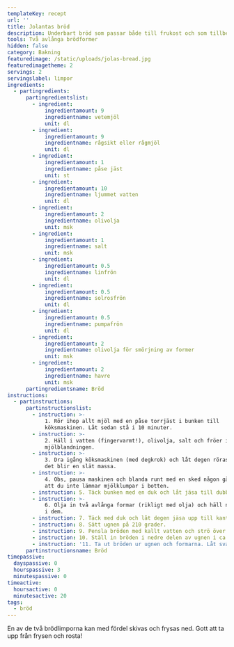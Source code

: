 ```yaml
---
templateKey: recept
url: ''
title: Jolantas bröd
description: Underbart bröd som passar både till frukost och som tillbehör till maten
tools: Två avlånga brödformer
hidden: false
category: Bakning
featuredimage: /static/uploads/jolas-bread.jpg
featuredimagetheme: 2
servings: 2
servingslabel: limpor
ingredients:
  - partingredients:
      partingredientslist:
        - ingredient:
            ingredientamount: 9
            ingredientname: vetemjöl
            unit: dl
        - ingredient:
            ingredientamount: 9
            ingredientname: rågsikt eller rågmjöl
            unit: dl
        - ingredient:
            ingredientamount: 1
            ingredientname: påse jäst
            unit: st
        - ingredient:
            ingredientamount: 10
            ingredientname: ljummet vatten
            unit: dl
        - ingredient:
            ingredientamount: 2
            ingredientname: olivolja
            unit: msk
        - ingredient:
            ingredientamount: 1
            ingredientname: salt
            unit: msk
        - ingredient:
            ingredientamount: 0.5
            ingredientname: linfrön
            unit: dl
        - ingredient:
            ingredientamount: 0.5
            ingredientname: solrosfrön
            unit: dl
        - ingredient:
            ingredientamount: 0.5
            ingredientname: pumpafrön
            unit: dl
        - ingredient:
            ingredientamount: 2
            ingredientname: olivolja för smörjning av former
            unit: msk
        - ingredient:
            ingredientamount: 2
            ingredientname: havre
            unit: msk
      partingredientsname: Bröd
instructions:
  - partinstructions:
      partinstructionslist:
        - instruction: >-
            1. Rör ihop allt mjöl med en påse torrjäst i bunken till
            köksmaskinen. Låt sedan stå i 10 minuter.
        - instruction: >-
            2. Häll i vatten (fingervarmt!), olivolja, salt och fröer i
            mjölblandningen.
        - instruction: >-
            3. Dra igång köksmaskinen (med degkrok) och låt degen röras om tills
            det blir en slät massa.
        - instruction: >-
            4. Obs, pausa maskinen och blanda runt med en sked någon gång, så
            att du inte lämnar mjölklumpar i botten.
        - instruction: 5. Täck bunken med en duk och låt jäsa till dubbel storlek.
        - instruction: >-
            6. Olja in två avlånga formar (rikligt med olja) och häll ned degen
            i dem.
        - instruction: 7. Täck med duk och låt degen jäsa upp till kanterna.
        - instruction: 8. Sätt ugnen på 210 grader.
        - instruction: 9. Pensla bröden med kallt vatten och strö över havre.
        - instruction: 10. Ställ in bröden i nedre delen av ugnen i ca. 55 minuter.
        - instruction: '11. Ta ut bröden ur ugnen och formarna. Låt svalna på galler. '
      partinstructionsname: Bröd
timepassive:
  dayspassive: 0
  hourspassive: 3
  minutespassive: 0
timeactive:
  hoursactive: 0
  minutesactive: 20
tags:
  - bröd
---
```


En av de två brödlimporna kan med fördel skivas och frysas ned. Gott att ta upp från frysen och rosta!
